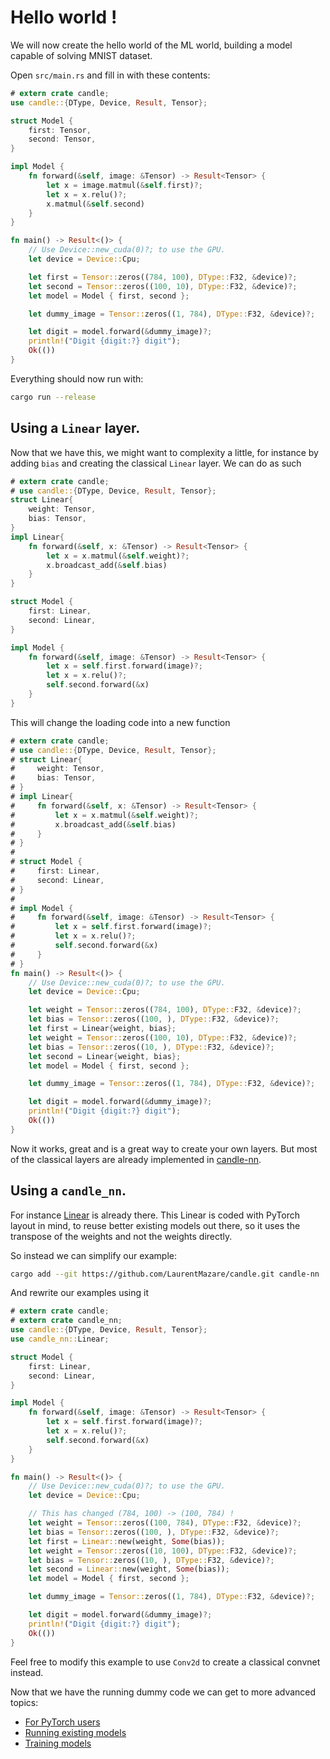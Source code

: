 # Hello world !

We will now create the hello world of the ML world, building a model capable of solving MNIST dataset.

Open `src/main.rs` and fill in with these contents:

```rust
# extern crate candle;
use candle::{DType, Device, Result, Tensor};

struct Model {
    first: Tensor,
    second: Tensor,
}

impl Model {
    fn forward(&self, image: &Tensor) -> Result<Tensor> {
        let x = image.matmul(&self.first)?;
        let x = x.relu()?;
        x.matmul(&self.second)
    }
}

fn main() -> Result<()> {
    // Use Device::new_cuda(0)?; to use the GPU.
    let device = Device::Cpu;

    let first = Tensor::zeros((784, 100), DType::F32, &device)?;
    let second = Tensor::zeros((100, 10), DType::F32, &device)?;
    let model = Model { first, second };

    let dummy_image = Tensor::zeros((1, 784), DType::F32, &device)?;

    let digit = model.forward(&dummy_image)?;
    println!("Digit {digit:?} digit");
    Ok(())
}
```

Everything should now run with:

```bash
cargo run --release
```

## Using a `Linear` layer.

Now that we have this, we might want to complexity a little, for instance by adding `bias` and creating
the classical `Linear` layer. We can do as such

```rust
# extern crate candle;
# use candle::{DType, Device, Result, Tensor};
struct Linear{
    weight: Tensor,
    bias: Tensor,
}
impl Linear{
    fn forward(&self, x: &Tensor) -> Result<Tensor> {
        let x = x.matmul(&self.weight)?;
        x.broadcast_add(&self.bias)
    }
}

struct Model {
    first: Linear,
    second: Linear,
}

impl Model {
    fn forward(&self, image: &Tensor) -> Result<Tensor> {
        let x = self.first.forward(image)?;
        let x = x.relu()?;
        self.second.forward(&x)
    }
}
```

This will change the loading code into a new function

```rust
# extern crate candle;
# use candle::{DType, Device, Result, Tensor};
# struct Linear{
#     weight: Tensor,
#     bias: Tensor,
# }
# impl Linear{
#     fn forward(&self, x: &Tensor) -> Result<Tensor> {
#         let x = x.matmul(&self.weight)?;
#         x.broadcast_add(&self.bias)
#     }
# }
# 
# struct Model {
#     first: Linear,
#     second: Linear,
# }
# 
# impl Model {
#     fn forward(&self, image: &Tensor) -> Result<Tensor> {
#         let x = self.first.forward(image)?;
#         let x = x.relu()?;
#         self.second.forward(&x)
#     }
# }
fn main() -> Result<()> {
    // Use Device::new_cuda(0)?; to use the GPU.
    let device = Device::Cpu;

    let weight = Tensor::zeros((784, 100), DType::F32, &device)?;
    let bias = Tensor::zeros((100, ), DType::F32, &device)?;
    let first = Linear{weight, bias};
    let weight = Tensor::zeros((100, 10), DType::F32, &device)?;
    let bias = Tensor::zeros((10, ), DType::F32, &device)?;
    let second = Linear{weight, bias};
    let model = Model { first, second };

    let dummy_image = Tensor::zeros((1, 784), DType::F32, &device)?;

    let digit = model.forward(&dummy_image)?;
    println!("Digit {digit:?} digit");
    Ok(())
}
```

Now it works, great and is a great way to create your own layers.
But most of the classical layers are already implemented in [candle-nn](https://github.com/LaurentMazare/candle/tree/main/candle-nn).

## Using a `candle_nn`.

For instance [Linear](https://github.com/LaurentMazare/candle/blob/main/candle-nn/src/linear.rs) is already there.
This Linear is coded with PyTorch layout in mind, to reuse better existing models out there, so it uses the transpose of the weights and not the weights directly.

So instead we can simplify our example:

```bash
cargo add --git https://github.com/LaurentMazare/candle.git candle-nn
```

And rewrite our examples using it

```rust
# extern crate candle;
# extern crate candle_nn;
use candle::{DType, Device, Result, Tensor};
use candle_nn::Linear;

struct Model {
    first: Linear,
    second: Linear,
}

impl Model {
    fn forward(&self, image: &Tensor) -> Result<Tensor> {
        let x = self.first.forward(image)?;
        let x = x.relu()?;
        self.second.forward(&x)
    }
}

fn main() -> Result<()> {
    // Use Device::new_cuda(0)?; to use the GPU.
    let device = Device::Cpu;

    // This has changed (784, 100) -> (100, 784) !
    let weight = Tensor::zeros((100, 784), DType::F32, &device)?;
    let bias = Tensor::zeros((100, ), DType::F32, &device)?;
    let first = Linear::new(weight, Some(bias));
    let weight = Tensor::zeros((10, 100), DType::F32, &device)?;
    let bias = Tensor::zeros((10, ), DType::F32, &device)?;
    let second = Linear::new(weight, Some(bias));
    let model = Model { first, second };

    let dummy_image = Tensor::zeros((1, 784), DType::F32, &device)?;

    let digit = model.forward(&dummy_image)?;
    println!("Digit {digit:?} digit");
    Ok(())
}
```

Feel free to modify this example to use `Conv2d` to create a classical convnet instead.


Now that we have the running dummy code we can get to more advanced topics:

- [For PyTorch users](./guide/cheatsheet.md)
- [Running existing models](./inference/README.md)
- [Training models](./training/README.md)


